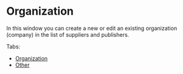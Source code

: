# Organization
 
In this window you can create a new or edit an existing organization (company) in the list of suppliers and publishers.
 
Tabs:
 
- [Organization](organization)
- [Other](other)
